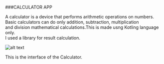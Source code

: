 ###CALCULATOR APP

A calculator is a device that performs arithmetic operations on numbers.<br/>
Basic calculators can do only addition, subtraction, multiplication<br/>
and division mathematical calculations.This is made usng Kotling language only.<br/>
I used a library for result calculation.<br/>

![alt text](https://github.com/srr2k21/Calculator-App/blob/main/project_interface.png)<br/>

This is the interface of the Calculator.
